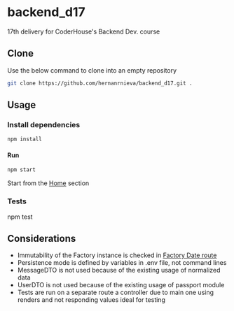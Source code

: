 # backend_d17
17th delivery for CoderHouse's Backend Dev. course

## Clone

Use the below command to clone into an empty repository

```bash
git clone https://github.com/hernanrnieva/backend_d17.git .
```

## Usage

### Install dependencies

```bash
npm install
```

#### Run

```bash
npm start
```

Start from the [Home](http://localhost:8080/login) section

### Tests

npm test

## Considerations

- Immutability of the Factory instance is checked in [Factory Date route](http://localhost:8080/test/factory)
- Persistence mode is defined by variables in .env file, not command lines
- MessageDTO is not used because of the existing usage of normalized data
- UserDTO is not used because of the existing usage of passport module
- Tests are run on a separate route a controller due to main one using renders and not responding values ideal for testing
